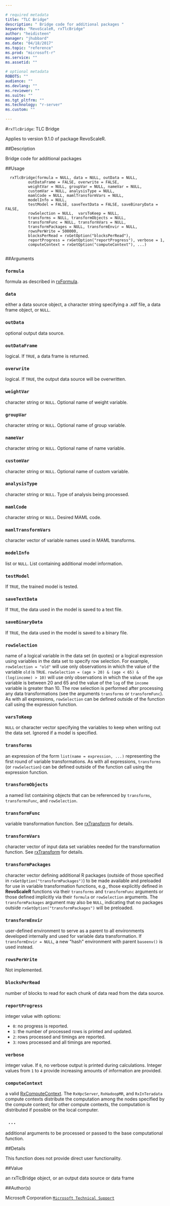 ```yaml
--- 
 
# required metadata 
title: "TLC Bridge" 
description: " Bridge code for additional packages " 
keywords: "RevoScaleR, rxTlcBridge" 
author: "heidisteen" 
manager: "jhubbard" 
ms.date: "04/18/2017" 
ms.topic: "reference" 
ms.prod: "microsoft-r" 
ms.service: "" 
ms.assetid: "" 
 
# optional metadata 
ROBOTS: "" 
audience: "" 
ms.devlang: "" 
ms.reviewer: "" 
ms.suite: "" 
ms.tgt_pltfrm: "" 
ms.technology: "r-server" 
ms.custom: "" 
 
--- 
```

 
 
 #`rxTlcBridge`: TLC Bridge

 Applies to version 9.1.0 of package RevoScaleR.
 
 ##Description
 
Bridge code for additional packages
 
 
 ##Usage

```   
  rxTlcBridge(formula = NULL, data = NULL, outData = NULL,
          outDataFrame = FALSE, overwrite = FALSE,
          weightVar = NULL, groupVar = NULL, nameVar = NULL, 
          customVar = NULL, analysisType = NULL,
          mamlCode = NULL, mamlTransformVars = NULL, 
          modelInfo = NULL,    
          testModel = FALSE, saveTextData = FALSE, saveBinaryData = FALSE,
          rowSelection = NULL,  varsToKeep = NULL, 
          transforms = NULL, transformObjects = NULL,
          transformFunc = NULL, transformVars = NULL, 
          transformPackages = NULL, transformEnvir = NULL,  
          rowsPerWrite = 500000, 
          blocksPerRead = rxGetOption("blocksPerRead"), 
          reportProgress = rxGetOption("reportProgress"), verbose = 1,
          computeContext = rxGetOption("computeContext"), ...)
 
```
 
 ##Arguments

   
    
 ### `formula`
 formula as described in [rxFormula](rxformula.md). 
  
  
    
 ### `data`
 either a data source object, a character string specifying a .xdf file, a data frame object, or `NULL`. 
  
  
    
 ### `outData`
 optional output data source. 
  
  
    
 ### `outDataFrame`
 logical.  If `TRUE`, a data frame is returned. 
  
  
    
 ### `overwrite`
 logical.  If `TRUE`, the output data source will be overwritten. 
  
  
    
 ### `weightVar`
 character string or `NULL`. Optional name of weight variable. 
  
   
    
 ### `groupVar`
 character string or `NULL`. Optional name of group variable. 
  
   
    
 ### `nameVar`
 character string or `NULL`. Optional name of name variable. 
  
   
    
 ### `customVar`
 character string or `NULL`. Optional name of custom variable. 
  
   
    
 ### `analysisType`
 character string or `NULL`. Type of analysis being processed. 
  
   
    
 ### `mamlCode`
 character string or `NULL`. Desired MAML code. 
  
  
    
 ### `mamlTransformVars`
 character vector of variable names used in MAML transforms. 
  
  
     
  
    
 ### `modelInfo`
 list or `NULL`. List containing additional model information. 
  
  
     
  
    
 ### `testModel`
 If `TRUE`, the trained model is tested. 
  
  
    
 ### `saveTextData`
 If `TRUE`, the data used in the model is saved to a text file. 
  
  
    
 ### `saveBinaryData`
 If `TRUE`, the data used in the model is saved to a binary file. 
  
  
    
 ### `rowSelection`
 name of a logical variable in the data set (in quotes) or a logical expression using variables in the data set to specify row selection.  For example, `rowSelection = "old"` will use only observations in which the value of the variable `old` is `TRUE`.  `rowSelection = (age > 20) & (age < 65) & (log(income) > 10)` will use only observations in which the value of the `age` variable is between 20 and 65 and the value of the `log` of the `income` variable is greater than 10.  The row selection is performed after processing any data transformations  (see the arguments `transforms` or `transformFunc`). As with all expressions, `rowSelection` can be defined outside of the function  call using the expression function. 
  
  
    
 ### `varsToKeep`
 `NULL` or character vector specifying the variables to keep when writing out the data set.  Ignored if a model is specified. 
  
  
    
 ### `transforms`
 an expression of the form `list(name = expression, ...)` representing the first round of variable transformations. As with all expressions, `transforms` (or `rowSelection`)  can be defined outside of the function call using the expression function. 
  
  
    
 ### `transformObjects`
 a named list containing objects that can be referenced by `transforms`, `transformsFunc`, and `rowSelection`. 
  
  
    
 ### `transformFunc`
 variable transformation function. See [rxTransform](../../scaler/packagehelp/rxtransform.md) for details. 
  
  
    
 ### `transformVars`
 character vector of input data set variables needed for the transformation function. See [rxTransform](../../scaler/packagehelp/rxtransform.md) for details. 
  
  
    
 ### `transformPackages`
 character vector defining additional R packages (outside of those specified in `rxGetOption("transformPackages")`) to be made available and  preloaded for use in variable transformation functions, e.g., those explicitly defined in **RevoScaleR** functions via their `transforms` and `transformFunc` arguments or those  defined implicitly via their `formula` or `rowSelection` arguments.  The `transformPackages` argument may also be `NULL`,  indicating that no packages outside `rxGetOption("transformPackages")` will be preloaded. 
  
  
    
 ### `transformEnvir`
 user-defined environment to serve as a parent to  all environments developed internally and used for variable data transformation. If `transformEnvir = NULL`, a new "hash" environment with parent `baseenv()` is used instead. 
  
  
    
 ### `rowsPerWrite`
 Not implemented. 
  
  
    
 ### `blocksPerRead`
 number of blocks to read for each chunk of data read from the data source. 
  
  
    
 ### `reportProgress`
 integer value with options:  
*   `0`: no progress is reported. 
*   `1`: the number of processed rows is printed and updated. 
*   `2`: rows processed and timings are reported. 
*   `3`: rows processed and all timings are reported. 
  
  
  
    
 ### `verbose`
 integer value. If `0`, no verbose output is printed during calculations. Integer values from `1` to `4` provide increasing amounts of information are provided. 
  
  
  
 ### `computeContext`
 a valid [RxComputeContext](rxcomputecontext.md).  The `RxHpcServer`, `RxHadoopMR`, and `RxInTeradata` compute  contexts distribute the computation among the nodes specified by the  compute context; for other compute contexts, the  computation is distributed if possible on the local computer. 
  
   
    
 ### ` ...`
 additional arguments to be processed or passed  to the base computational function. 
  
 
 
 
 ##Details
 
This function does not provide direct user functionality.
 
 
 ##Value
 
an rxTlcBridge object, or an output data source or data frame

 
 ##Author(s)
 
Microsoft Corporation [`Microsoft Technical Support`](https://go.microsoft.com/fwlink/?LinkID=698556&clcid=0x409)

 
 
